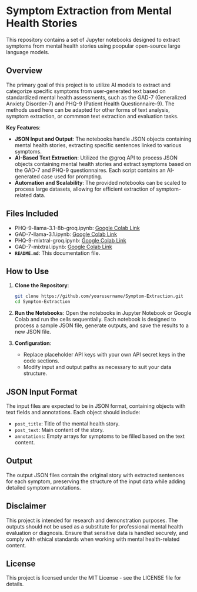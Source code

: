 # Symptom Extraction from Mental Health Stories

This repository contains a set of Jupyter notebooks designed to extract symptoms from mental health stories using poopular open-source large language models.

## Overview

The primary goal of this project is to utilize AI models to extract and categorize specific symptoms from user-generated text based on standardized mental health assessments, such as the GAD-7 (Generalized Anxiety Disorder-7) and PHQ-9 (Patient Health Questionnaire-9). The methods used here can be adapted for other forms of text analysis, symptom extraction, or commmon text extraction and evaluation tasks.

**Key Features**:
- **JSON Input and Output**: The notebooks handle JSON objects containing mental health stories, extracting specific sentences linked to various symptoms.
- **AI-Based Text Extraction**: Utilized the @groq API to process JSON objects containing mental health stories and extract symptoms based on the GAD-7 and PHQ-9 questionnaires. Each script contains an AI-generated case used for prompting.
- **Automation and Scalability**: The provided notebooks can be scaled to process large datasets, allowing for efficient extraction of symptom-related data.

## Files Included

- PHQ-9-llama-3.1-8b-groq.ipynb: [Google Colab Link](https://colab.research.google.com/drive/1f2zeP4hwc_AQYRDHVDni7rOxGtRpwnyp?usp=sharing)
- GAD-7-llama-3.1.ipynb: [Google Colab Link](https://colab.research.google.com/drive/1nSn8kvCU9AKuFufdQG7BulAp0-eUVmum?usp=sharing)
- PHQ-9-mixtral-groq.ipynb: [Google Colab Link](https://colab.research.google.com/drive/1JLGiDzc2nriev7B9W4ZkzWPyrIWVP-zL?usp=sharing)
- GAD-7-mixtral.ipynb: [Google Colab Link](https://colab.research.google.com/drive/12lnsjFcYXzPjOCg0XVTZrkN-vft4_ZaL?usp=sharing)
- **`README.md`**: This documentation file.

## How to Use

1. **Clone the Repository**:
    ```bash
    git clone https://github.com/yourusername/Symptom-Extraction.git
    cd Symptom-Extraction
    ```

2. **Run the Notebooks**:
    Open the notebooks in Jupyter Notebook or Google Colab and run the cells sequentially. Each notebook is designed to process a sample JSON file, generate outputs, and save the results to a new JSON file.

3. **Configuration**:
    - Replace placeholder API keys with your own API secret keys in the code sections.
    - Modify input and output paths as necessary to suit your data structure.

## JSON Input Format

The input files are expected to be in JSON format, containing objects with text fields and annotations. Each object should include:
- `post_title`: Title of the mental health story.
- `post_text`: Main content of the story.
- `annotations`: Empty arrays for symptoms to be filled based on the text content.

## Output

The output JSON files contain the original story with extracted sentences for each symptom, preserving the structure of the input data while adding detailed symptom annotations.

## Disclaimer

This project is intended for research and demonstration purposes. The outputs should not be used as a substitute for professional mental health evaluation or diagnosis. Ensure that sensitive data is handled securely, and comply with ethical standards when working with mental health-related content.

## License

This project is licensed under the MIT License - see the LICENSE file for details.

